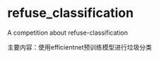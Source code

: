 # refuse_classification
A competition about refuse-classification

主要内容：使用efficientnet预训练模型进行垃圾分类


